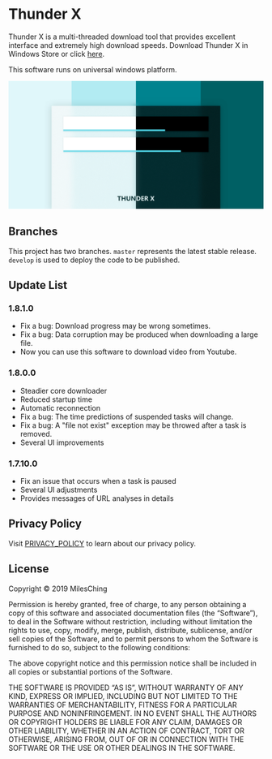 # Thunder X

Thunder X is a multi-threaded download tool that provides excellent interface and extremely high download speeds. Download Thunder X in Windows Store or click [here](https://www.microsoft.com/en-us/p/thunder-x/9njqw2wdtd43?activetab=pivot:overviewtab).

This software runs on universal windows platform.

![Thunder X](ScreenShots/TXW.png)

## Branches

This project has two branches. `master` represents the latest stable release. `develop` is used to deploy the code to be published.

## Update List

### 1.8.1.0

- Fix a bug: Download progress may be wrong sometimes.
- Fix a bug: Data corruption may be produced when downloading a large file.
- Now you can use this software to download video from Youtube.

### 1.8.0.0

- Steadier core downloader
- Reduced startup time
- Automatic reconnection
- Fix a bug: The time predictions of suspended tasks will change.
- Fix a bug: A "file not exist" exception may be throwed after a task is removed.
- Several UI improvements

### 1.7.10.0

- Fix an issue that occurs when a task is paused
- Several UI adjustments
- Provides messages of URL analyses in details

## Privacy Policy

Visit [PRIVACY_POLICY](https://github.com/MilesChing/ThunderX/blob/develop/PRIVACY_POLICY.md) to learn about our privacy policy.

## License

Copyright © 2019 MilesChing

Permission is hereby granted, free of charge, to any person obtaining a copy of this software and associated documentation files (the “Software”), to deal in the Software without restriction, including without limitation the rights to use, copy, modify, merge, publish, distribute, sublicense, and/or sell copies of the Software, and to permit persons to whom the Software is furnished to do so, subject to the following conditions:

The above copyright notice and this permission notice shall be included in all copies or substantial portions of the Software.

THE SOFTWARE IS PROVIDED “AS IS”, WITHOUT WARRANTY OF ANY KIND, EXPRESS OR IMPLIED, INCLUDING BUT NOT LIMITED TO THE WARRANTIES OF MERCHANTABILITY, FITNESS FOR A PARTICULAR PURPOSE AND NONINFRINGEMENT. IN NO EVENT SHALL THE AUTHORS OR COPYRIGHT HOLDERS BE LIABLE FOR ANY CLAIM, DAMAGES OR OTHER LIABILITY, WHETHER IN AN ACTION OF CONTRACT, TORT OR OTHERWISE, ARISING FROM, OUT OF OR IN CONNECTION WITH THE SOFTWARE OR THE USE OR OTHER DEALINGS IN THE SOFTWARE.
